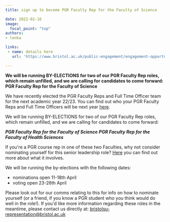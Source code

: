 ```yaml
---
title: sign up to become PGR Faculty Rep for the Faculty of Science 

date: 2022-02-16
image:
  focal_point: "top"
authors:
- lenka

links:
 - name: details here
   url: 'https://www.bristol.ac.uk/public-engagement/engagement-opportunities/tq-engagement-fund/'

---
```


**We will be running BY-ELECTIONS for two of our PGR Faculty Rep roles, which remain unfilled, and we are calling for candidates to come forward: PGR Faculty Rep for the Faculty of Science**


<!--more-->


We have recently elected the PGR Faculty Reps and Full Time Officer team for the next academic year 22/23. You can find out who your PGR Faculty Reps and Full Time Officers will be next year [here](https://www.bristolsu.org.uk/articles/results-elections-2022?msclkid=1fe23fe2a90811ecb7b362e60255daec).

We will be running BY-ELECTIONS for two of our PGR Faculty Rep roles, which remain unfilled, and we are calling for candidates to come forward:
 
***PGR Faculty Rep for the Faculty of Science***
***PGR Faculty Rep for the Faculty of Health Sciences***

If you're a PGR course rep in one of these two Faculties, why not consider nominating yourself for this senior leadership role? [Here](https://www.bristolsu.org.uk/resources/pgr-faculty-rep-role-description?msclkid=667aa9a7a90811ec8815a52924659627) you can find out more about what it involves. 

We will be running the by-elections with the following dates:

* nominations open 11-18th April
* voting open 23-26th April

Please look out for our comms relating to this for info on how to nominate yourself (or a friend, if you know a PGR student who you think would do well in the role!). If you'd like more information regarding these roles in the meantime, please contact us directly at: bristolsu-representation@bristol.ac.uk
